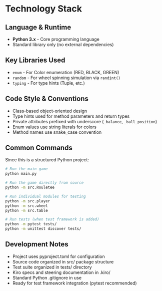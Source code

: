 # Technology Stack

## Language & Runtime
- **Python 3.x** - Core programming language
- Standard library only (no external dependencies)

## Key Libraries Used
- `enum` - For Color enumeration (RED, BLACK, GREEN)
- `random` - For wheel spinning simulation via `randint()`
- `typing` - For type hints (Tuple, etc.)

## Code Style & Conventions
- Class-based object-oriented design
- Type hints used for method parameters and return types
- Private attributes prefixed with underscore (`_balance`, `_ball_position`)
- Enum values use string literals for colors
- Method names use snake_case convention

## Common Commands
Since this is a structured Python project:

```bash
# Run the main game
python main.py

# Run the game directly from source
python -m src.Rouletee

# Run individual modules for testing
python -m src.player
python -m src.wheel
python -m src.table

# Run tests (when test framework is added)
python -m pytest tests/
python -m unittest discover tests/
```

## Development Notes
- Project uses pyproject.toml for configuration
- Source code organized in src/ package structure
- Test suite organized in tests/ directory
- Kiro specs and steering documentation in .kiro/
- Standard Python .gitignore in use
- Ready for test framework integration (pytest recommended)